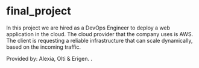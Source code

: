 # final_project

In this project we  are hired as a DevOps Engineer to deploy a web application in the cloud. The cloud
provider that the company uses is AWS. The client is requesting a reliable infrastructure that
can scale dynamically, based on the incoming traffic.

Provided by: Alexia, Olti & Erigen.
.